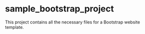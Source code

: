 # sample_bootstrap_project

This project contains all the necessary files for a Bootstrap website template.

